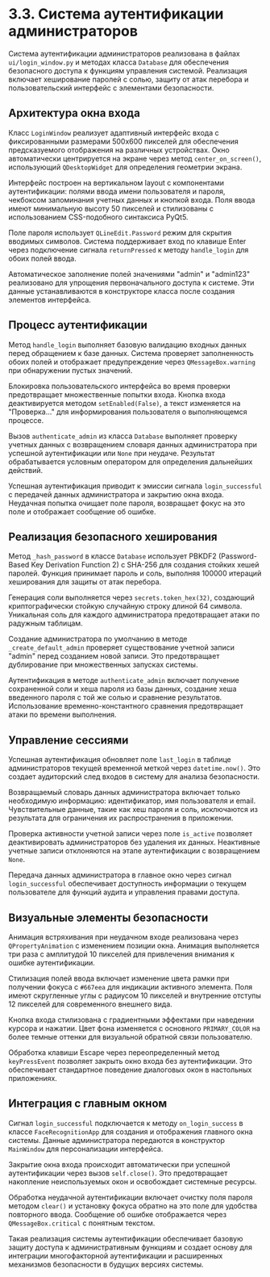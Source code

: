# 3.3. Система аутентификации администраторов

Система аутентификации администраторов реализована в файлах `ui/login_window.py` и методах класса `Database` для обеспечения безопасного доступа к функциям управления системой. Реализация включает хеширование паролей с солью, защиту от атак перебора и пользовательский интерфейс с элементами безопасности.

## Архитектура окна входа

Класс `LoginWindow` реализует адаптивный интерфейс входа с фиксированными размерами 500x600 пикселей для обеспечения предсказуемого отображения на различных устройствах. Окно автоматически центрируется на экране через метод `center_on_screen()`, использующий `QDesktopWidget` для определения геометрии экрана.

Интерфейс построен на вертикальном layout с компонентами аутентификации: полями ввода имени пользователя и пароля, чекбоксом запоминания учетных данных и кнопкой входа. Поля ввода имеют минимальную высоту 50 пикселей и стилизованы с использованием CSS-подобного синтаксиса PyQt5.

Поле пароля использует `QLineEdit.Password` режим для скрытия вводимых символов. Система поддерживает вход по клавише Enter через подключение сигнала `returnPressed` к методу `handle_login` для обоих полей ввода.

Автоматическое заполнение полей значениями "admin" и "admin123" реализовано для упрощения первоначального доступа к системе. Эти данные устанавливаются в конструкторе класса после создания элементов интерфейса.

## Процесс аутентификации

Метод `handle_login` выполняет базовую валидацию входных данных перед обращением к базе данных. Система проверяет заполненность обоих полей и отображает предупреждение через `QMessageBox.warning` при обнаружении пустых значений.

Блокировка пользовательского интерфейса во время проверки предотвращает множественные попытки входа. Кнопка входа деактивируется методом `setEnabled(False)`, а текст изменяется на "Проверка..." для информирования пользователя о выполняющемся процессе.

Вызов `authenticate_admin` из класса `Database` выполняет проверку учетных данных с возвращением словаря данных администратора при успешной аутентификации или `None` при неудаче. Результат обрабатывается условным оператором для определения дальнейших действий.

Успешная аутентификация приводит к эмиссии сигнала `login_successful` с передачей данных администратора и закрытию окна входа. Неудачная попытка очищает поле пароля, возвращает фокус на это поле и отображает сообщение об ошибке.

## Реализация безопасного хеширования

Метод `_hash_password` в классе `Database` использует PBKDF2 (Password-Based Key Derivation Function 2) с SHA-256 для создания стойких хешей паролей. Функция принимает пароль и соль, выполняя 100000 итераций хеширования для защиты от атак перебора.

Генерация соли выполняется через `secrets.token_hex(32)`, создающий криптографически стойкую случайную строку длиной 64 символа. Уникальная соль для каждого администратора предотвращает атаки по радужным таблицам.

Создание администратора по умолчанию в методе `_create_default_admin` проверяет существование учетной записи "admin" перед созданием новой записи. Это предотвращает дублирование при множественных запусках системы.

Аутентификация в методе `authenticate_admin` включает получение сохраненной соли и хеша пароля из базы данных, создание хеша введенного пароля с той же солью и сравнение результатов. Использование временно-константного сравнения предотвращает атаки по времени выполнения.

## Управление сессиями

Успешная аутентификация обновляет поле `last_login` в таблице администраторов текущей временной меткой через `datetime.now()`. Это создает аудиторский след входов в систему для анализа безопасности.

Возвращаемый словарь данных администратора включает только необходимую информацию: идентификатор, имя пользователя и email. Чувствительные данные, такие как хеш пароля и соль, исключаются из результата для ограничения их распространения в приложении.

Проверка активности учетной записи через поле `is_active` позволяет деактивировать администраторов без удаления их данных. Неактивные учетные записи отклоняются на этапе аутентификации с возвращением `None`.

Передача данных администратора в главное окно через сигнал `login_successful` обеспечивает доступность информации о текущем пользователе для функций аудита и управления правами доступа.

## Визуальные элементы безопасности

Анимация встряхивания при неудачном входе реализована через `QPropertyAnimation` с изменением позиции окна. Анимация выполняется три раза с амплитудой 10 пикселей для привлечения внимания к ошибке аутентификации.

Стилизация полей ввода включает изменение цвета рамки при получении фокуса с `#667eea` для индикации активного элемента. Поля имеют скругленные углы с радиусом 10 пикселей и внутренние отступы 12 пикселей для современного внешнего вида.

Кнопка входа стилизована с градиентными эффектами при наведении курсора и нажатии. Цвет фона изменяется с основного `PRIMARY_COLOR` на более темные оттенки для визуальной обратной связи пользователю.

Обработка клавиши Escape через переопределенный метод `keyPressEvent` позволяет закрыть окно входа без аутентификации. Это обеспечивает стандартное поведение диалоговых окон в настольных приложениях.

## Интеграция с главным окном

Сигнал `login_successful` подключается к методу `on_login_success` в классе `FaceRecognitionApp` для создания и отображения главного окна системы. Данные администратора передаются в конструктор `MainWindow` для персонализации интерфейса.

Закрытие окна входа происходит автоматически при успешной аутентификации через вызов `self.close()`. Это предотвращает накопление неиспользуемых окон и освобождает системные ресурсы.

Обработка неудачной аутентификации включает очистку поля пароля методом `clear()` и установку фокуса обратно на это поле для удобства повторного ввода. Сообщение об ошибке отображается через `QMessageBox.critical` с понятным текстом.

Такая реализация системы аутентификации обеспечивает базовую защиту доступа к административным функциям и создает основу для интеграции многофакторной аутентификации и расширенных механизмов безопасности в будущих версиях системы.